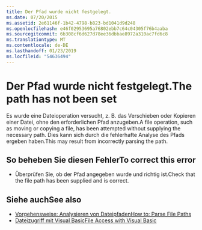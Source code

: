 ```yaml
---
title: Der Pfad wurde nicht festgelegt.
ms.date: 07/20/2015
ms.assetid: 2e61146f-1b42-4798-b823-bd1041d9d248
ms.openlocfilehash: e46f02953695a76802ebb7c64c04305f76b4aaba
ms.sourcegitcommit: 6b308cf6d627d78ee36dbbae8972a310ac7fd6c8
ms.translationtype: MT
ms.contentlocale: de-DE
ms.lasthandoff: 01/23/2019
ms.locfileid: "54636494"
---
```

# <a name="the-path-has-not-been-set"></a><span data-ttu-id="98135-102">Der Pfad wurde nicht festgelegt.</span><span class="sxs-lookup"><span data-stu-id="98135-102">The path has not been set</span></span>
<span data-ttu-id="98135-103">Es wurde eine Dateioperation versucht, z. B. das Verschieben oder Kopieren einer Datei, ohne den erforderlichen Pfad anzugeben.</span><span class="sxs-lookup"><span data-stu-id="98135-103">A file operation, such as moving or copying a file, has been attempted without supplying the necessary path.</span></span> <span data-ttu-id="98135-104">Dies kann sich durch die fehlerhafte Analyse des Pfads ergeben haben.</span><span class="sxs-lookup"><span data-stu-id="98135-104">This may result from incorrectly parsing the path.</span></span>  
  
## <a name="to-correct-this-error"></a><span data-ttu-id="98135-105">So beheben Sie diesen Fehler</span><span class="sxs-lookup"><span data-stu-id="98135-105">To correct this error</span></span>  
  
-   <span data-ttu-id="98135-106">Überprüfen Sie, ob der Pfad angegeben wurde und richtig ist.</span><span class="sxs-lookup"><span data-stu-id="98135-106">Check that the file path has been supplied and is correct.</span></span>  
  
## <a name="see-also"></a><span data-ttu-id="98135-107">Siehe auch</span><span class="sxs-lookup"><span data-stu-id="98135-107">See also</span></span>
- [<span data-ttu-id="98135-108">Vorgehensweise: Analysieren von Dateipfaden</span><span class="sxs-lookup"><span data-stu-id="98135-108">How to: Parse File Paths</span></span>](../../visual-basic/developing-apps/programming/drives-directories-files/how-to-parse-file-paths.md)
- [<span data-ttu-id="98135-109">Dateizugriff mit Visual Basic</span><span class="sxs-lookup"><span data-stu-id="98135-109">File Access with Visual Basic</span></span>](../../visual-basic/developing-apps/programming/drives-directories-files/file-access.md)
